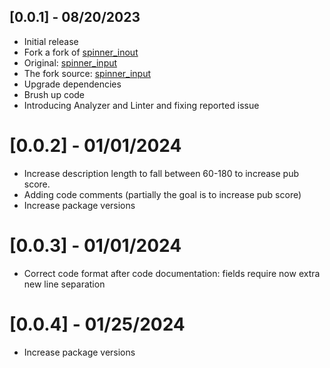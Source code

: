 ## [0.0.1] - 08/20/2023

- Initial release
- Fork a fork of [spinner_inout](https://pub.dev/packages/spinner_input)
- Original: [spinner_input](https://github.com/Ali-Azmoud/spinner_input)
- The fork source: [spinner_input](https://github.com/ened/spinner_input)
- Upgrade dependencies
- Brush up code
- Introducing Analyzer and Linter and fixing reported issue

# [0.0.2] - 01/01/2024

- Increase description length to fall between 60-180 to increase pub score.
- Adding code comments (partially the goal is to increase pub score)
- Increase package versions

# [0.0.3] - 01/01/2024

- Correct code format after code documentation: fields require now extra new line separation

# [0.0.4] - 01/25/2024

- Increase package versions
